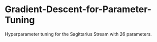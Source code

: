# Gradient-Descent-for-Parameter-Tuning
Hyperparameter tuning for the Sagittarius Stream with 26 parameters.

